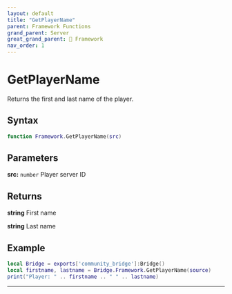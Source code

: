 ```yaml
---
layout: default
title: "GetPlayerName"
parent: Framework Functions
grand_parent: Server
great_grand_parent: 🧩 Framework
nav_order: 1
---
```


# GetPlayerName
Returns the first and last name of the player.

## Syntax

```lua
function Framework.GetPlayerName(src)
```

## Parameters

**src:** `number`
Player server ID

## Returns

**string**
First name

**string**
Last name

## Example

```lua
local Bridge = exports['community_bridge']:Bridge()
local firstname, lastname = Bridge.Framework.GetPlayerName(source)
print("Player: " .. firstname .. " " .. lastname)
```

---